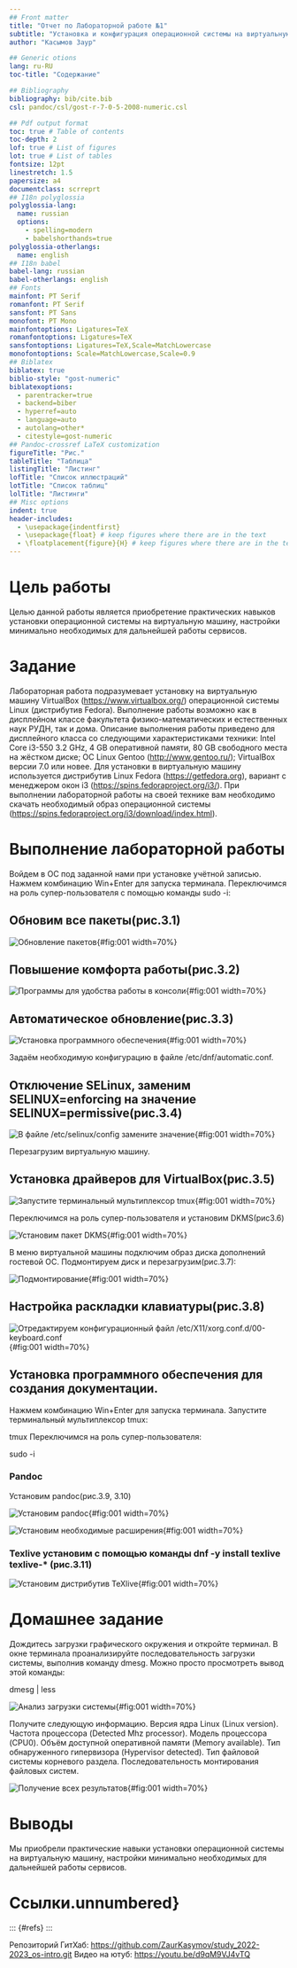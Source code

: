 ```yaml
---
## Front matter
title: "Отчет по Лабораторной работе №1"
subtitle: "Установка и конфигурация операционной системы на виртуальную машину"
author: "Касымов Заур"

## Generic otions
lang: ru-RU
toc-title: "Содержание"

## Bibliography
bibliography: bib/cite.bib
csl: pandoc/csl/gost-r-7-0-5-2008-numeric.csl

## Pdf output format
toc: true # Table of contents
toc-depth: 2
lof: true # List of figures
lot: true # List of tables
fontsize: 12pt
linestretch: 1.5
papersize: a4
documentclass: scrreprt
## I18n polyglossia
polyglossia-lang:
  name: russian
  options:
	- spelling=modern
	- babelshorthands=true
polyglossia-otherlangs:
  name: english
## I18n babel
babel-lang: russian
babel-otherlangs: english
## Fonts
mainfont: PT Serif
romanfont: PT Serif
sansfont: PT Sans
monofont: PT Mono
mainfontoptions: Ligatures=TeX
romanfontoptions: Ligatures=TeX
sansfontoptions: Ligatures=TeX,Scale=MatchLowercase
monofontoptions: Scale=MatchLowercase,Scale=0.9
## Biblatex
biblatex: true
biblio-style: "gost-numeric"
biblatexoptions:
  - parentracker=true
  - backend=biber
  - hyperref=auto
  - language=auto
  - autolang=other*
  - citestyle=gost-numeric
## Pandoc-crossref LaTeX customization
figureTitle: "Рис."
tableTitle: "Таблица"
listingTitle: "Листинг"
lofTitle: "Список иллюстраций"
lotTitle: "Список таблиц"
lolTitle: "Листинги"
## Misc options
indent: true
header-includes:
  - \usepackage{indentfirst}
  - \usepackage{float} # keep figures where there are in the text
  - \floatplacement{figure}{H} # keep figures where there are in the text
---
```


# Цель работы

Целью данной работы является приобретение практических навыков установки операционной системы на виртуальную машину, настройки минимально необходимых для дальнейшей работы сервисов.

# Задание

Лабораторная работа подразумевает установку на виртуальную машину VirtualBox (https://www.virtualbox.org/) операционной системы Linux (дистрибутив Fedora).
Выполнение работы возможно как в дисплейном классе факультета физико-математических и естественных наук РУДН, так и дома. Описание выполнения работы приведено для дисплейного класса со следующими характеристиками техники:
Intel Core i3-550 3.2 GHz, 4 GB оперативной памяти, 80 GB свободного места на жёстком диске;
ОС Linux Gentoo (http://www.gentoo.ru/);
VirtualBox версии 7.0 или новее.
Для установки в виртуальную машину используется дистрибутив Linux Fedora (https://getfedora.org), вариант с менеджером окон i3 (https://spins.fedoraproject.org/i3/).
При выполнении лабораторной работы на своей технике вам необходимо скачать необходимый образ операционной системы (https://spins.fedoraproject.org/i3/download/index.html).


# Выполнение лабораторной работы
Войдем в ОС под заданной нами при установке учётной записью.
Нажмем комбинацию Win+Enter для запуска терминала.
Переключимся на роль супер-пользователя с помощью команды sudo -i:

## Обновим все пакеты(рис.3.1)



![Обновление пакетов](image/обновления.png){#fig:001 width=70%}



## Повышение комфорта работы(рис.3.2)



![Программы для удобства работы в консоли](image/комфорт.png){#fig:001 width=70%}



## Автоматическое обновление(рис.3.3)



![Установка программного обеспечения](image/автообнов.png){#fig:001 width=70%}



Задаём необходимую конфигурацию в файле /etc/dnf/automatic.conf.



## Отключение SELinux, заменим SELINUX=enforcing на значение SELINUX=permissive(рис.3.4)



![В файле /etc/selinux/config замените значение](image/таймер.png){#fig:001 width=70%}




Перезагрузим виртуальную машину.



## Установка драйверов для VirtualBox(рис.3.5)



![Запустите терминальный мультиплексор tmux](image/тмух.png){#fig:001 width=70%}



Переключимся  на роль супер-пользователя и установим DKMS(рис3.6)



![Установим пакет DKMS](image/установка.png){#fig:001 width=70%}



В меню виртуальной машины подключим образ диска дополнений гостевой ОС.
Подмонтируем диск и перезагрузим(рис.3.7):



![Подмонтирование](image/подмонтирование.png){#fig:001 width=70%}



## Настройка раскладки клавиатуры(рис.3.8)



![Отредактируем конфигурационный файл /etc/X11/xorg.conf.d/00-keyboard.conf](image/корректирование.png){#fig:001 width=70%}



## Установка программного обеспечения для создания документации.
Нажмем комбинацию Win+Enter для запуска терминала.
Запустите терминальный мультиплексор tmux:

tmux
Переключимся на роль супер-пользователя:

sudо -i

### Pandoc
Установим pandoc(рис.3.9, 3.10)



![Установим pandoc](image/пандок.png){#fig:001 width=70%}



![Установим необходимые расширения](image/разрешения.png){#fig:001 width=70%}



### Texlive установим с помощью команды dnf -y install texlive texlive-\* (рис.3.11)



![Установим дистрибутив TeXlive](image/тех.png){#fig:001 width=70%}



# Домашнее задание

Дождитесь загрузки графического окружения и откройте терминал. В окне терминала проанализируйте последовательность загрузки системы, выполнив команду dmesg. Можно просто просмотреть вывод этой команды:

dmesg | less


![Анализ загрузки системы](image/дмег.png){#fig:001 width=70%}



Получите следующую информацию.
Версия ядра Linux (Linux version).
Частота процессора (Detected Mhz processor).
Модель процессора (CPU0).
Объём доступной оперативной памяти (Memory available).
Тип обнаруженного гипервизора (Hypervisor detected).
Тип файловой системы корневого раздела.
Последовательность монтирования файловых систем.



![Получение всех результатов](image/результаты.png){#fig:001 width=70%}




# Выводы

Мы приобрели практические навыки установки операционной системы на виртуальную машину, настройки минимально необходимых для дальнейшей работы сервисов.

# Ссылки.unnumbered}

::: {#refs}
:::

Репозиторий ГитХаб: https://github.com/ZaurKasymov/study_2022-2023_os-intro.git
Видео на ютуб: https://youtu.be/d9qM9VJ4vTQ
